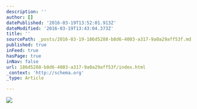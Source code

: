 ```yaml
---
description: ''
author: []
datePublished: '2016-03-19T13:52:01.913Z'
dateModified: '2016-03-19T13:43:04.373Z'
title: ''
sourcePath: _posts/2016-03-19-186d5288-b8d6-4003-a317-9a0a29aff53f.md
published: true
inFeed: true
hasPage: true
inNav: false
url: 186d5288-b8d6-4003-a317-9a0a29aff53f/index.html
_context: 'http://schema.org'
_type: Article

---
```

![](https://the-grid-user-content.s3-us-west-2.amazonaws.com/2b90879a-cda4-4466-aa25-76e3c3fc2f1e.png)